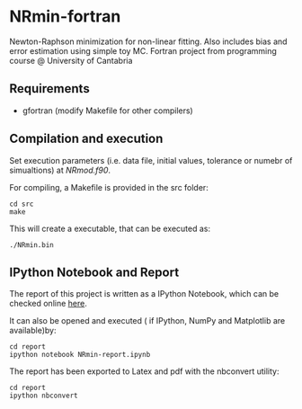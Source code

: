 # NRmin-fortran

Newton-Raphson minimization for non-linear fitting.
Also includes bias and error estimation using simple toy MC.
Fortran project from programming course @ University of Cantabria


## Requirements

* gfortran (modify Makefile for other compilers)

## Compilation and execution

Set execution parameters (i.e. data file, initial values, tolerance or
numebr of simualtions) at *NRmod.f90*.

For compiling, a Makefile is provided in the src folder:

    cd src
    make

This will create a executable, that can be executed as:

    ./NRmin.bin

## IPython Notebook and Report

The report of this project is written as a IPython Notebook,
which can be checked online [here](http://nbviewer.ipython.org/github/pablodecm/NRmin-fortran/blob/master/report/NRmin-report.ipynb).

It can also be opened and executed ( if IPython, NumPy
and Matplotlib are available)by:

    cd report
    ipython notebook NRmin-report.ipynb

The report has been exported to Latex and pdf with the
nbconvert utility:

    cd report
    ipython nbconvert
